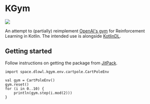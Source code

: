 # KGym
[![](https://jitpack.io/v/d-lowl/kgym.svg)](https://jitpack.io/#d-lowl/kgym)

An attempt to (partially) reimplement [OpenAI's gym](https://github.com/openai/gym) for Reinforcement Learning in Kotlin. The intended use is alongside [KotlinDL](https://github.com/JetBrains/KotlinDL).

## Getting started
Follow instructions on getting the package from [JitPack](https://jitpack.io/#d-lowl/kgym).

```
import space.dlowl.kgym.env.cartpole.CartPoleEnv

val gym = CartPoleEnv()
gym.reset()
for (i in 0..10) {
    println(gym.step(i.mod(2)))
}
```
